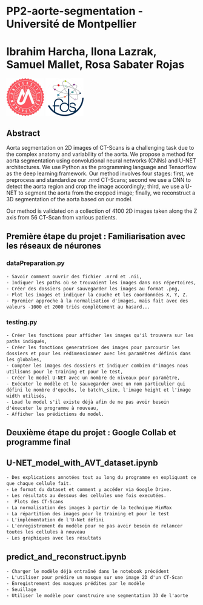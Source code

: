 # PP2-aorte-segmentation - Université de Montpellier
# Ibrahim Harcha, Ilona Lazrak, Samuel Mallet, Rosa Sabater Rojas

<!-- Add banner here -->
<img src="logo.jpeg" alt="logo" width="100"/> <img src="university.jpeg" alt="university" width="100"/>


## Abstract
Aorta segmentation on 2D images of CT-Scans is a challenging task due to the complex anatomy and variability of the aorta. We propose a method for aorta segmentation using convolutional neural networks (CNNs) and U-NET architectures. We use Python as the programming language and Tensorflow as the deep learning framework. Our method involves four stages: first, we preprocess and standardize our .nrrd CT-Scans; second  we use a CNN to detect the aorta region and crop the image accordingly; third, we use a U-NET to segment the aorta from the cropped image; finally, we reconstruct a 3D segmentation of the aorta based on our model. 

Our method is validated on a collection of 4100 2D images taken along the Z axis from 56 CT-Scan from various patients.

## Première étape du projet : Familiarisation avec les réseaux de néurones

### dataPreparation.py
    - Savoir comment ouvrir des fichier .nrrd et .nii,
    - Indiquer les paths où se trouvaient les images dans nos répertoires,
    - Créer des dossiers pour sauvegarder les images au format .png,
    - Plot les images et indiquer la couche et les coordonnées X, Y, Z.
    - Ppremier approche à la normalisation d'images, mais fait avec des valeurs -1000 et 2000 triés complètement au hasard...

### testing.py
    - Créer les fonctions pour afficher les images qu'il trouvera sur les paths indiqués,
    - Créer les fonctions generatrices des images pour parcourir les dossiers et pour les redimensionner avec les paramètres définis dans les globales,
    - Compter les images des dossiers et indiquer combien d'images nous utilisons pour le training et pour le test,
    - Créer le model U-NET avec un nombre de niveaux pour paramètre,
    - Exécuter le modèle et le sauvegarder avec un nom particulier qui défini le nombre d'epochs, le batch\_size, l'image height et l'image width utilisés,
    - Load le model s'il existe déjà afin de ne pas avoir besoin d'éxecuter le programme à nouveau,
    - Afficher les prédictions du model.


## Deuxième étape du projet : Google Collab et programme final

## U-NET_model_with_AVT_dataset.ipynb 

    - Des explications annotées tout au long du programme en expliquant ce que chaque cellule fait.
    - Le format du dataset et comment y accéder via Google Drive.
    - Les résultats au dessous des cellules une fois executées.
    -  Plots des CT-Scans
    - La normalisation des images à partir de la technique MinMax
    - La répartition des images pour le training et pour le test
    - L'implémentation de l'U-Net défini
    - L'enregistrement du modèle pour ne pas avoir besoin de relancer toutes les cellules à nouveau
    - Les graphiques avec les résultats

## predict_and_reconstruct.ipynb 

    - Charger le modèle déjà entraîné dans le notebook précédent
    - L'utiliser pour prédire un masque sur une image 2D d'un CT-Scan
    - Enregistrement des masques prédites par le modèle
    - Seuillage
    - Utiliser le modèle pour construire une segmentation 3D de l'aorte
